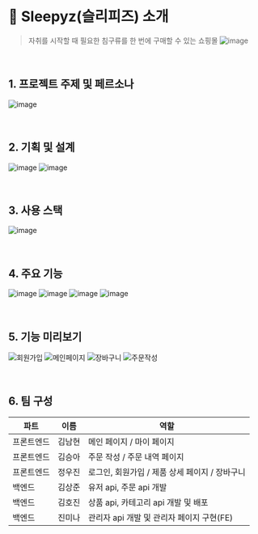 # 🏡 Sleepyz(슬리피즈) 소개
> 자취를 시작할 때 필요한 침구류를 한 번에 구매할 수 있는 쇼핑몰
![image](https://github.com/9woody5/Sleepyz/assets/102839522/28132d5b-1fdd-4e46-99d9-7b90a5151fcf)

<br>

## 1. 프로젝트 주제 및 페르소나
![image](https://github.com/9woody5/Sleepyz/assets/102839522/dfa0fd2b-79cf-49c1-a020-e0cd25e572b9)

<br>

## 2. 기획 및 설계
![image](https://github.com/9woody5/Sleepyz/assets/102839522/a54cca53-cd3f-4024-a1a9-23edf3bb4487)
![image](https://github.com/9woody5/Sleepyz/assets/102839522/0b9d7a24-80c2-49a1-b678-9dc4e4cddc39)

<br>

## 3. 사용 스택
![image](https://github.com/9woody5/Sleepyz/assets/102839522/f8b37742-f22f-4aea-89e0-c01224ad1a41)

<br>

## 4. 주요 기능
![image](https://github.com/9woody5/Sleepyz/assets/102839522/1955c27b-107d-4db0-be50-7c8b11802764)
![image](https://github.com/9woody5/Sleepyz/assets/102839522/4bc4a6c7-3f8d-499e-ba42-99005b6d214d)
![image](https://github.com/9woody5/Sleepyz/assets/102839522/c41346ce-a29e-4af3-94bb-9b84eabb6ff3)
![image](https://github.com/9woody5/Sleepyz/assets/102839522/d95af7f5-e45b-49d3-80a4-7142b4f39f12)

<br>

## 5. 기능 미리보기
![회원가입](https://github.com/9woody5/Sleepyz/assets/102839522/68e812f4-8690-488e-8566-9404b650adea)
![메인페이지](https://github.com/9woody5/Sleepyz/assets/102839522/f804eda2-a6d5-4b45-a5d4-c485c832e4e2)
![장바구니](https://github.com/9woody5/Sleepyz/assets/102839522/dd36f790-b85e-4a14-ba04-330a9af8f787)
![주문작성](https://github.com/9woody5/Sleepyz/assets/102839522/d4efa2aa-bb6f-4c8d-8524-e4564b777843)

<br>

## 6. 팀 구성

| 파트 | 이름 | 역할 |
| --- | --- | --- |
| 프론트엔드 | 김남현 | 메인 페이지 / 마이 페이지 |
| 프론트엔드 | 김승아 | 주문 작성 / 주문 내역 페이지 |
| 프론트엔드 | 정우진 | 로그인, 회원가입 / 제품 상세 페이지 / 장바구니 |
| 백엔드 | 김상준 | 유저 api, 주문 api 개발 |
| 백엔드 | 김호진 | 상품 api, 카테고리 api 개발 및 배포 |
| 백엔드 | 진미나 | 관리자 api 개발 및 관리자 페이지 구현(FE) |

